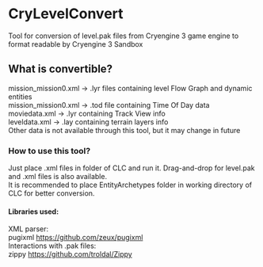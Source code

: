 # CryLevelConvert

Tool for conversion of level.pak files from Cryengine 3 game engine to format readable by Cryengine 3 Sandbox  

## What is convertible?
mission_mission0.xml -> .lyr files containing level Flow Graph and dynamic entities  
mission_mission0.xml -> .tod file containing Time Of Day data  
moviedata.xml -> .lyr containing Track View info  
leveldata.xml -> .lay containing terrain layers info  
Other data is not available through this tool, but it may change in future  

### How to use this tool?
Just place .xml files in folder of CLC and run it. 
Drag-and-drop for level.pak and .xml files is also available.  
It is recommended to place EntityArchetypes folder in working directory of CLC for better conversion.  

#### Libraries used:
XML parser:  
pugixml https://github.com/zeux/pugixml  
Interactions with .pak files:  
zippy https://github.com/troldal/Zippy
